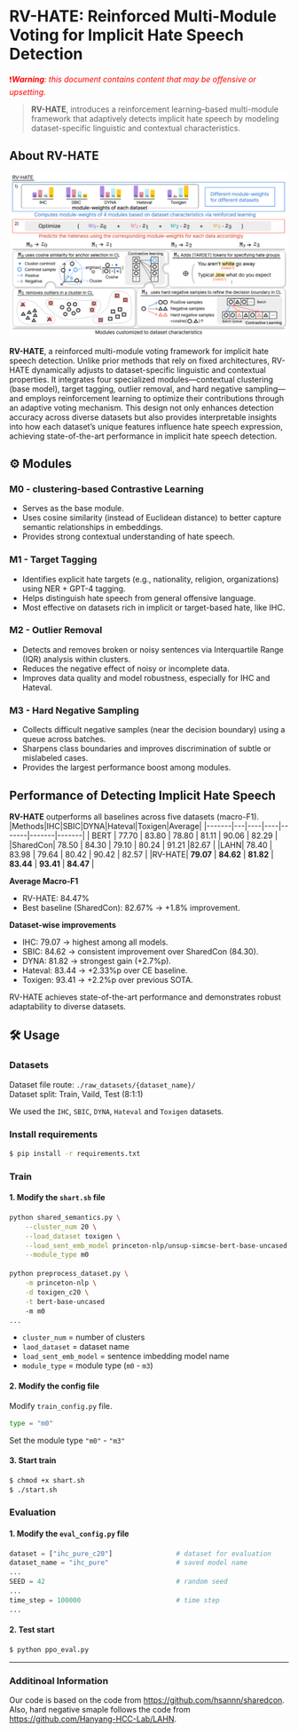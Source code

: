 # RV-HATE: Reinforced Multi-Module Voting for Implicit Hate Speech Detection

<span style="color: red">❗️***Warning**: this document contains content that may be offensive or upsetting.*</span>

> **RV-HATE**, introduces a reinforcement learning–based multi-module framework that adaptively detects implicit hate speech by modeling dataset-specific linguistic and contextual characteristics.

## About RV-HATE
<p align="center">
  <img src="./assets/overview.png" alt="RV-HATE overview" width="650"/>
</p>

**RV-HATE**, a reinforced multi-module voting framework for implicit hate speech detection. Unlike prior methods that rely on fixed architectures, RV-HATE dynamically adjusts to dataset-specific linguistic and contextual properties. It integrates four specialized modules—contextual clustering (base model), target tagging, outlier removal, and hard negative sampling—and employs reinforcement learning to optimize their contributions through an adaptive voting mechanism. This design not only enhances detection accuracy across diverse datasets but also provides interpretable insights into how each dataset’s unique features influence hate speech expression, achieving state-of-the-art performance in implicit hate speech detection.

## ⚙️ Modules
### M0 - clustering-based Contrastive Learning
- Serves as the base module.
- Uses cosine similarity (instead of Euclidean distance) to better capture semantic relationships in embeddings.
- Provides strong contextual understanding of hate speech.
### M1 - Target Tagging
- Identifies explicit hate targets (e.g., nationality, religion, organizations) using NER + GPT-4 tagging.
- Helps distinguish hate speech from general offensive language.
- Most effective on datasets rich in implicit or target-based hate, like IHC.
### M2 - Outlier Removal
- Detects and removes broken or noisy sentences via Interquartile Range (IQR) analysis within clusters.
- Reduces the negative effect of noisy or incomplete data.
- Improves data quality and model robustness, especially for IHC and Hateval.
### M3 - Hard Negative Sampling
- Collects difficult negative samples (near the decision boundary) using a queue across batches.
- Sharpens class boundaries and improves discrimination of subtle or mislabeled cases.
- Provides the largest performance boost among modules.


## Performance of Detecting Implicit Hate Speech
**RV-HATE** outperforms all baselines across five datasets (macro-F1).
|Methods|IHC|SBIC|DYNA|Hateval|Toxigen|Average|
|-------|---|----|----|-------|-------|-------|
| BERT  | 77.70 | 83.80 | 78.80 | 81.11 | 90.06 | 82.29 |
|SharedCon| 78.50 | 84.30 | 79.10 | 80.24 | 91.21 |82.67 |
|LAHN| 78.40 | 83.98 | 79.64 | 80.42 | 90.42 | 82.57 |
|RV-HATE| **79.07** | **84.62** | **81.82** | **83.44** | **93.41** | **84.47** |

**Average Macro-F1**
- RV-HATE: 84.47%
- Best baseline (SharedCon): 82.67% → +1.8% improvement.

**Dataset-wise improvements**
- IHC: 79.07 → highest among all models.
- SBIC: 84.62 → consistent improvement over SharedCon (84.30).
- DYNA: 81.82 → strongest gain (+2.7%p).
- Hateval: 83.44 → +2.33%p over CE baseline.
- Toxigen: 93.41 → +2.2%p over previous SOTA.  

RV-HATE achieves state-of-the-art performance and demonstrates robust adaptability to diverse datasets.

## 🛠️ Usage
### Datasets
Dataset file route: `./raw_datasets/{dataset_name}/`  
Dataset split: Train, Vaild, Test (8:1:1)  

We used the `IHC`, `SBIC`, `DYNA`, `Hateval` and `Toxigen` datasets.

### Install requirements
```bash
$ pip install -r requirements.txt
```

### Train

#### 1. Modify the `shart.sh` file
```sh
python shared_semantics.py \
    --cluster_num 20 \
    --load_dataset toxigen \
    --load_sent_emb_model princeton-nlp/unsup-simcse-bert-base-uncased \
    --module_type m0

python preprocess_dataset.py \
    -m princeton-nlp \
    -d toxigen_c20 \
    -t bert-base-uncased
    -m m0
...
```
- `cluster_num` = number of clusters  
- `laod_dataset` = dataset name  
- `load_sent_emb_model` = sentence imbedding model name  
- `module_type` = module type (`m0` - `m3`)

#### 2. Modify the config file
Modify `train_config.py` file.  
```python
type = "m0"
```
Set the module type `"m0"` - `"m3"`

#### 3. Start train
```bash
$ chmod +x shart.sh 
$ ./start.sh
```

### Evaluation
#### 1. Modify the `eval_config.py` file

```python 
dataset = ["ihc_pure_c20"]                # dataset for evaluation
dataset_name = "ihc_pure"                 # saved model name
...
SEED = 42                                 # random seed
...
time_step = 100000                        # time step
...
```


#### 2. Test start
```bash
$ python ppo_eval.py
```

---
### Additinoal Information
Our code is based on the code from https://github.com/hsannn/sharedcon.  
Also, hard negative smaple follows the code from https://github.com/Hanyang-HCC-Lab/LAHN.
